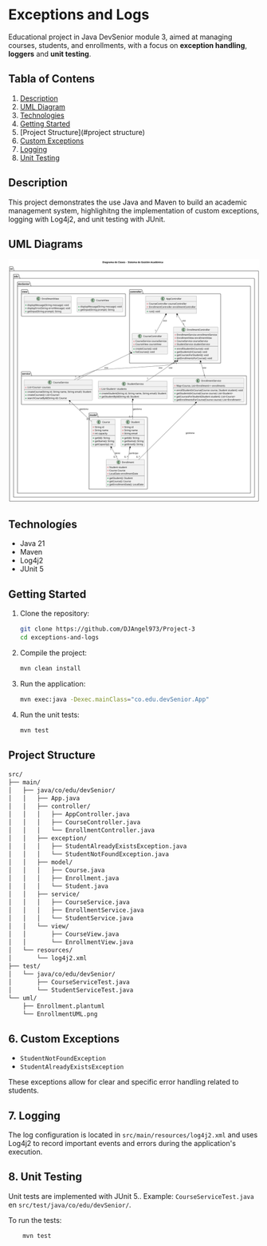 # Exceptions and Logs

Educational project in Java DevSenior module 3, aimed at managing courses, students, and enrollments, with a focus on **exception handling**, **loggers** and **unit testing**.

## Tabla of Contens

1. [Description](#description)
2. [UML Diagram](#uml-diagram)
3. [Technologies](#technologias)
4. [Getting Started](#getting-started)
5. [Project Structure](#project structure)
6. [Custom Exceptions](#custom-exceptions)
7. [Logging](#logging)
8. [Unit Testing](#unit-testing)

## Description

This project demonstrates the use Java and Maven to build an academic management system, highlighitng the implementation of custom exceptions, logging with Log4j2, and unit testing with JUnit.

## UML Diagrams

![UML Diagrams](src/main/uml/EnrollmentUML.png)

## Technologíes

- Java 21
- Maven
- Log4j2
- JUnit 5

## Getting Started

1. Clone the repository:
    ```bash
    git clone https://github.com/DJAngel973/Project-3
    cd exceptions-and-logs
    ```

2. Compile the project:
    ```bash
    mvn clean install
    ```

3. Run the application:
    ```bash
    mvn exec:java -Dexec.mainClass="co.edu.devSenior.App"
    ```

4. Run the unit tests:
    ```bash
    mvn test
    ```

## Project Structure

```plaintext
src/
├── main/
│   ├── java/co/edu/devSenior/
│   │   ├── App.java
│   │   ├── controller/
│   │   │   ├── AppController.java
│   │   │   ├── CourseController.java
│   │   │   └── EnrollmentController.java
│   │   ├── exception/
│   │   │   ├── StudentAlreadyExistsException.java
│   │   │   └── StudentNotFoundException.java
│   │   ├── model/
│   │   │   ├── Course.java
│   │   │   ├── Enrollment.java
│   │   │   └── Student.java
│   │   ├── service/
│   │   │   ├── CourseService.java
│   │   │   ├── EnrollmentService.java
│   │   │   └── StudentService.java
│   │   └── view/
│   │       ├── CourseView.java
│   │       └── EnrollmentView.java
│   └── resources/
│       └── log4j2.xml
├── test/
│   └── java/co/edu/devSenior/
│       ├── CourseServiceTest.java
│       └── StudentServiceTest.java
└── uml/
    ├── Enrollment.plantuml
    └── EnrollmentUML.png
```

## 6. Custom Exceptions

- `StudentNotFoundException`
- `StudentAlreadyExistsException`

These exceptions allow for clear and specific error handling related to students.

## 7. Logging

The log configuration is located in `src/main/resources/log4j2.xml` and uses Log4j2 to record important events and errors during the application's execution.

## 8. Unit Testing

Unit tests are implemented with JUnit 5..
Example: `CourseServiceTest.java` en `src/test/java/co/edu/devSenior/`.

To run the tests:
```bash
    mvn test
```
